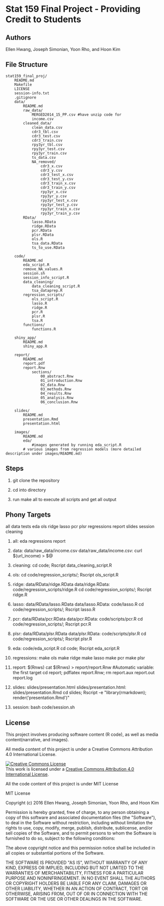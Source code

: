 # Stat 159 Final Project - Providing Credit to Students

## Authors

Ellen Hwang, Joseph Simonian, Yoon Rho, and Hoon Kim

## File Structure

```
stat159_final_proj/
	README.md
	Makefile	
	LICENSE
	session-info.txt
	.gitignore
	data/
		README.md
		raw_data/
			MERGED2014_15_PP.csv #have unzip code for 
			income.csv
		cleaned_data/
			clean_data.csv
			cdr3_tbl.csv
			cdr3_test.csv
			cdr3_train.csv
			rpy3yr_tbl.csv
			rpy3yr_test.csv
			rpy3yr_train.csv
			ts_data.csv
			NA_removed/
				cdr3_x.csv
				cdr3_y.csv
				cdr3_test_x.csv
				cdr3_test_y.csv
				cdr3_train_x.csv
				cdr3_train_y.csv
				rpy3yr_x.csv
				rpy3yr_y.csv
				rpy3yr_test_x.csv
				rpy3yr_test_y.csv
				rpy3yr_train_x.csv
				rpy3yr_train_y.csv
		RData/
			lasso.RData
			ridge.RData
			pcr.RData
			plsr.RData
			ols.R 
			tsa_data.RData
			ts_to_use.RData

	code/
		README.md
		eda_script.R
		remove_NA_values.R
		session.sh
		session_info_script.R
		data_cleaning/
			data_cleaning_script.R
			tsa_dataprep.R
		regression_scripts/
			ols_script.R 
			lasso.R
			ridge.R
			pcr.R
			plsr.R
			tsa.R
		functions/
			functions.R

	shiny_app/
		README.md
		shiny_app.R

	report/
		README.md
		report.pdf
		report.Rnw
			sections/
				00_abstract.Rnw
				01_introduction.Rnw
				02_data.Rnw
				03_methods.Rnw
				04_results.Rnw
				05_analysis.Rnw
				06_conclusion.Rnw

	slides/
		README.md
		presentation.Rmd 
		presentation.html

	images/
		README.md
		eda/
			#images generated by running eda_script.R
		# various images from regression models (more detailed description under images/README.md)
```

## Steps

1. git clone the repository

2. cd into directory

3. run make all to execute all scripts and get all output

## Phony Targets

all data tests eda ols ridge lasso pcr plsr regressions report slides session cleaning

1. all: eda regressions report

2. data: data/raw_data/income.csv
   data/raw_data/income.csv: 
		curl $(url_income) > $@

3. cleaning:
		cd code; Rscript data_cleaning_script.R

4. ols: 
		cd code/regression_scripts/; Rscript ols_script.R

5. ridge: data/RData/ridge.RData
   data/ridge.RData: code/regression_scripts/ridge.R
		cd code/regression_scripts/; Rscript ridge.R

6. lasso: data/RData/lasso.RData
   data/lasso.RData: code/lasso.R
		cd code/regression_scripts/; Rscript lasso.R

7. 	pcr: data/RData/pcr.RData
    data/pcr.RData: code/scripts/pcr.R
		cd code/regression_scripts/; Rscript pcr.R

8. plsr: data/RData/plsr.RData
   data/plsr.RData: code/scripts/plsr.R
		cd code/regression_scripts/; Rscript plsr.R

9. eda: code/eda_script.R
		cd code; Rscript eda_script.R

10. regressions: 
		make ols
		make ridge
		make lasso
		make pcr
		make plsr

11. report: $(Rnws)
		cat $(Rnws) > report/report.Rnw #Automatic variable: the first target
		cd report; pdflatex report.Rnw; rm report.aux report.out report.log

12. slides: slides/presentation.html
	slides/presentation.html: slides/presentation.Rmd
		cd slides; Rscript -e "library(rmarkdown); render('presentation.Rmd')"

13. session:
		bash code/session.sh


## License

This project involves producing software content (R code), as well as media content(narrative, and images).

All media content of this project is under a Creative Commons Attribution 4.0 International License. 


<a rel="license" href="http://creativecommons.org/licenses/by/4.0/"><img alt="Creative Commons License" style="border-width:0" src="https://i.creativecommons.org/l/by/4.0/88x31.png" /></a><br />This work is licensed under a <a rel="license" href="http://creativecommons.org/licenses/by/4.0/">Creative Commons Attribution 4.0 International License</a>.


All the code content of this project is under MIT License

MIT License

Copyright (c) 2016 Ellen Hwang, Joseph Simonian, Yoon Rho, and Hoon Kim

Permission is hereby granted, free of charge, to any person obtaining a copy
of this software and associated documentation files (the "Software"), to deal
in the Software without restriction, including without limitation the rights
to use, copy, modify, merge, publish, distribute, sublicense, and/or sell
copies of the Software, and to permit persons to whom the Software is
furnished to do so, subject to the following conditions:

The above copyright notice and this permission notice shall be included in all
copies or substantial portions of the Software.

THE SOFTWARE IS PROVIDED "AS IS", WITHOUT WARRANTY OF ANY KIND, EXPRESS OR
IMPLIED, INCLUDING BUT NOT LIMITED TO THE WARRANTIES OF MERCHANTABILITY,
FITNESS FOR A PARTICULAR PURPOSE AND NONINFRINGEMENT. IN NO EVENT SHALL THE
AUTHORS OR COPYRIGHT HOLDERS BE LIABLE FOR ANY CLAIM, DAMAGES OR OTHER
LIABILITY, WHETHER IN AN ACTION OF CONTRACT, TORT OR OTHERWISE, ARISING FROM,
OUT OF OR IN CONNECTION WITH THE SOFTWARE OR THE USE OR OTHER DEALINGS IN THE
SOFTWARE.


